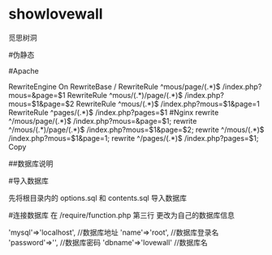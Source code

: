 # showlovewall
觅思树洞

#伪静态

#Apache

<IfModule mod_rewrite.c>
RewriteEngine On
RewriteBase /
RewriteRule ^mous/page/(.*)$ /index.php?mous=&page=$1
RewriteRule ^mous/(.*)/page/(.*)$ /index.php?mous=$1&page=$2
RewriteRule ^mous/(.*)$ /index.php?mous=$1&page=1
RewriteRule ^pages/(.*)$ /index.php?pages=$1
</IfModule>
#Nginx
rewrite ^/mous/page/(.*)$ /index.php?mous=&page=$1;
rewrite ^/mous/(.*)/page/(.*)$ /index.php?mous=$1&page=$2;
rewrite ^/mous/(.*)$ /index.php?mous=$1&page=1;
rewrite ^/pages/(.*)$ /index.php?pages=$1;
Copy

##数据库说明

#导入数据库

先将根目录内的 options.sql 和 contents.sql 导入数据库

#连接数据库
在 /require/function.php 第三行 更改为自己的数据库信息

'mysql'=>'localhost',	//数据库地址
'name'=>'root',		//数据库登录名
'password'=>'',		//数据库密码
'dbname'=>'lovewall'	//数据库名
